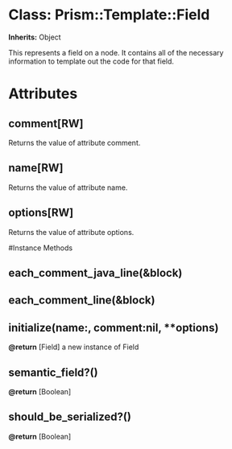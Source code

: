 # Class: Prism::Template::Field
**Inherits:** Object
    

This represents a field on a node. It contains all of the necessary
information to template out the code for that field.


# Attributes
## comment[RW] [](#attribute-i-comment)
Returns the value of attribute comment.

## name[RW] [](#attribute-i-name)
Returns the value of attribute name.

## options[RW] [](#attribute-i-options)
Returns the value of attribute options.


#Instance Methods
## each_comment_java_line(&block) [](#method-i-each_comment_java_line)

## each_comment_line(&block) [](#method-i-each_comment_line)

## initialize(name:, comment:nil, **options) [](#method-i-initialize)

**@return** [Field] a new instance of Field

## semantic_field?() [](#method-i-semantic_field?)

**@return** [Boolean] 

## should_be_serialized?() [](#method-i-should_be_serialized?)

**@return** [Boolean] 

